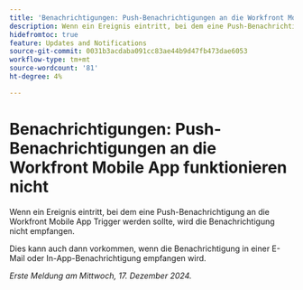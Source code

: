 ```yaml
---
title: 'Benachrichtigungen: Push-Benachrichtigungen an die Workfront Mobile App funktionieren nicht'
description: Wenn ein Ereignis eintritt, bei dem eine Push-Benachrichtigung an die Workfront Mobile App Trigger werden sollte, wird die Benachrichtigung nicht empfangen.
hidefromtoc: true
feature: Updates and Notifications
source-git-commit: 0031b3acdaba091cc83ae44b9d47fb473dae6053
workflow-type: tm+mt
source-wordcount: '81'
ht-degree: 4%

---
```



# Benachrichtigungen: Push-Benachrichtigungen an die Workfront Mobile App funktionieren nicht

Wenn ein Ereignis eintritt, bei dem eine Push-Benachrichtigung an die Workfront Mobile App Trigger werden sollte, wird die Benachrichtigung nicht empfangen.

Dies kann auch dann vorkommen, wenn die Benachrichtigung in einer E-Mail oder In-App-Benachrichtigung empfangen wird.

_Erste Meldung am Mittwoch, 17. Dezember 2024._
